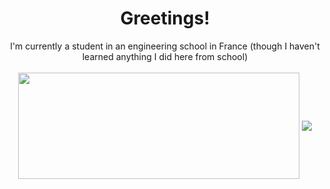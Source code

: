<!-- 
Pls don't copy my internal workings there can only be one Yosh in this world...
-->

<body>
<div align="center">
  <h1>Greetings!</h1>
  <div>I'm currently a student in an engineering school in France (though I haven't learned anything I did here from school)</div>
<br>
<div align="center">
  <a href="https://youtube.com/yoshytp"><img width=450 height=170 align="center" src="https://github-readme-stats.vercel.app/api?username=yoshi2999&theme=midnight-purple&show_icons=true&title_color=58a6ff&icon_color=58a6ff&bg_color=0d1117&hide_border=true" /></a>
  <a href="https://www.youtube.com/results?search_query=splatoon%E9%9F%B3%E4%B9%90%E6%B7%B7%E9%9F%B3"><img align="center" src="https://github-readme-stats.vercel.app/api/top-langs/?username=yoshi2999&theme=midnight-purple&layout=compact&title_color=58a6ff&icon_color=58a6ff&bg_color=0d1117&hide_border=true" /></a>
</div>
<br>
